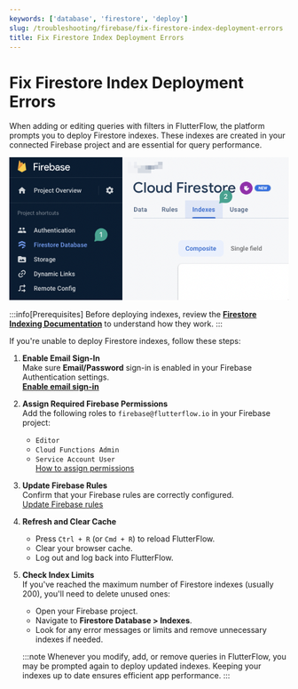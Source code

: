 ```yaml
---
keywords: ['database', 'firestore', 'deploy']
slug: /troubleshooting/firebase/fix-firestore-index-deployment-errors
title: Fix Firestore Index Deployment Errors
---
```


# Fix Firestore Index Deployment Errors

When adding or editing queries with filters in FlutterFlow, the platform prompts you to deploy Firestore indexes. These indexes are created in your connected Firebase project and are essential for query performance.

![](../assets/20250430121307457486.png)

:::info[Prerequisites]
Before deploying indexes, review the **[Firestore Indexing Documentation](https://firebase.google.com/docs/firestore/query-data/indexing)** to understand how they work.
:::

If you're unable to deploy Firestore indexes, follow these steps:

1. **Enable Email Sign-In**  
   Make sure **Email/Password** sign-in is enabled in your Firebase Authentication settings.  
   **[Enable email sign-in](https://firebase.google.com/docs/auth/web/start)**

2. **Assign Required Firebase Permissions**  
   Add the following roles to `firebase@flutterflow.io` in your Firebase project:
   - `Editor`
   - `Cloud Functions Admin`
   - `Service Account User`  
   [How to assign permissions](https://cloud.google.com/iam/docs/granting-roles)

3. **Update Firebase Rules**  
   Confirm that your Firebase rules are correctly configured.  
   [Update Firebase rules](https://firebase.google.com/docs/rules)

4. **Refresh and Clear Cache**  
   - Press `Ctrl + R` (or `Cmd + R`) to reload FlutterFlow.
   - Clear your browser cache.
   - Log out and log back into FlutterFlow.

5. **Check Index Limits**  
   If you've reached the maximum number of Firestore indexes (usually 200), you'll need to delete unused ones:
   - Open your Firebase project.
   - Navigate to **Firestore Database > Indexes**.
   - Look for any error messages or limits and remove unnecessary indexes if needed.

   :::note
   Whenever you modify, add, or remove queries in FlutterFlow, you may be prompted again to deploy updated indexes. Keeping your indexes up to date ensures efficient app performance.
   :::